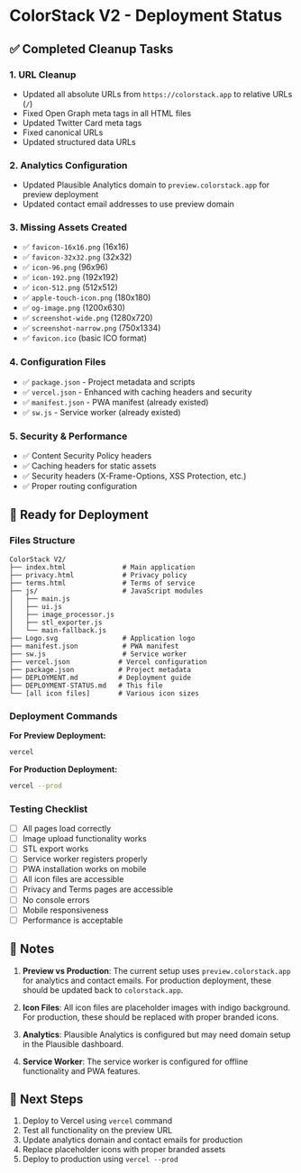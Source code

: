 # ColorStack V2 - Deployment Status

## ✅ Completed Cleanup Tasks

### 1. URL Cleanup
- Updated all absolute URLs from `https://colorstack.app` to relative URLs (`/`)
- Fixed Open Graph meta tags in all HTML files
- Updated Twitter Card meta tags
- Fixed canonical URLs
- Updated structured data URLs

### 2. Analytics Configuration
- Updated Plausible Analytics domain to `preview.colorstack.app` for preview deployment
- Updated contact email addresses to use preview domain

### 3. Missing Assets Created
- ✅ `favicon-16x16.png` (16x16)
- ✅ `favicon-32x32.png` (32x32)
- ✅ `icon-96.png` (96x96)
- ✅ `icon-192.png` (192x192)
- ✅ `icon-512.png` (512x512)
- ✅ `apple-touch-icon.png` (180x180)
- ✅ `og-image.png` (1200x630)
- ✅ `screenshot-wide.png` (1280x720)
- ✅ `screenshot-narrow.png` (750x1334)
- ✅ `favicon.ico` (basic ICO format)

### 4. Configuration Files
- ✅ `package.json` - Project metadata and scripts
- ✅ `vercel.json` - Enhanced with caching headers and security
- ✅ `manifest.json` - PWA manifest (already existed)
- ✅ `sw.js` - Service worker (already existed)

### 5. Security & Performance
- ✅ Content Security Policy headers
- ✅ Caching headers for static assets
- ✅ Security headers (X-Frame-Options, XSS Protection, etc.)
- ✅ Proper routing configuration

## 🚀 Ready for Deployment

### Files Structure
```
ColorStack V2/
├── index.html              # Main application
├── privacy.html            # Privacy policy
├── terms.html              # Terms of service
├── js/                     # JavaScript modules
│   ├── main.js
│   ├── ui.js
│   ├── image_processor.js
│   ├── stl_exporter.js
│   └── main-fallback.js
├── Logo.svg                # Application logo
├── manifest.json           # PWA manifest
├── sw.js                   # Service worker
├── vercel.json            # Vercel configuration
├── package.json           # Project metadata
├── DEPLOYMENT.md          # Deployment guide
├── DEPLOYMENT-STATUS.md   # This file
└── [all icon files]       # Various icon sizes
```

### Deployment Commands

**For Preview Deployment:**
```bash
vercel
```

**For Production Deployment:**
```bash
vercel --prod
```

### Testing Checklist
- [ ] All pages load correctly
- [ ] Image upload functionality works
- [ ] STL export works
- [ ] Service worker registers properly
- [ ] PWA installation works on mobile
- [ ] All icon files are accessible
- [ ] Privacy and Terms pages are accessible
- [ ] No console errors
- [ ] Mobile responsiveness
- [ ] Performance is acceptable

## 📝 Notes

1. **Preview vs Production**: The current setup uses `preview.colorstack.app` for analytics and contact emails. For production deployment, these should be updated back to `colorstack.app`.

2. **Icon Files**: All icon files are placeholder images with indigo background. For production, these should be replaced with proper branded icons.

3. **Analytics**: Plausible Analytics is configured but may need domain setup in the Plausible dashboard.

4. **Service Worker**: The service worker is configured for offline functionality and PWA features.

## 🔄 Next Steps

1. Deploy to Vercel using `vercel` command
2. Test all functionality on the preview URL
3. Update analytics domain and contact emails for production
4. Replace placeholder icons with proper branded assets
5. Deploy to production using `vercel --prod` 